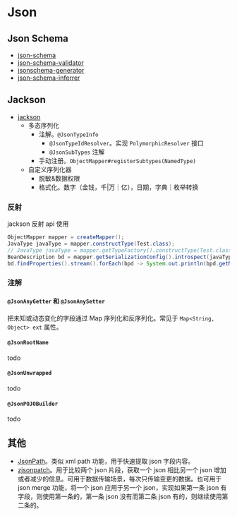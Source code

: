 # Json

## Json Schema

* [json-schema](https://json-schema.org/)
* [json-schema-validator](https://github.com/networknt/json-schema-validator)
* [jsonschema-generator](https://github.com/victools/jsonschema-generator)
* [json-schema-inferrer](https://github.com/saasquatch/json-schema-inferrer)

## Jackson

* [jackson](https://github.com/FasterXML/jackson)
  * 多态序列化
    * 注解。`@JsonTypeInfo`
      * `@JsonTypeIdResolver`。实现 `PolymorphicResolver` 接口
      * `@JsonSubTypes` 注解
    * 手动注册。`ObjectMapper#registerSubtypes(NamedType)`
  * 自定义序列化器
    * 脱敏&数据权限
    * 格式化。数字（金钱，千|万｜亿），日期，字典｜枚举转换

### 反射

jackson 反射 api 使用

```java
ObjectMapper mapper = createMapper();
JavaType javaType = mapper.constructType(Test.class);
// JavaType javaType = mapper.getTypeFactory().constructType(Test.class);
BeanDescription bd = mapper.getSerializationConfig().introspect(javaType);
bd.findProperties().stream().forEach(bpd -> System.out.println(bpd.getName()));
```

### 注解

#### `@JsonAnyGetter` 和 `@JsonAnySetter`

把未知或动态变化的字段通过 Map 序列化和反序列化。常见于 `Map<String, Object> ext` 属性。

#### `@JsonRootName`

todo

#### `@JsonUnwrapped`

todo

#### `@JsonPOJOBuilder`

todo

## 其他

* [JsonPath](https://github.com/json-path/JsonPath)。类似 xml path 功能，用于快速提取 json 字段内容。
* [zjsonpatch](https://github.com/flipkart-incubator/zjsonpatch)。用于比较两个 json 片段，获取一个 json 相比另一个 json 增加或者减少的信息。可用于数据传输场景，每次只传输变更的数据。也可用于 json merge 功能，将一个 json 应用于另一个 json，实现如果第一条 json 有字段，则使用第一条的，第一条 json 没有而第二条 json 有的，则继续使用第二条的。
